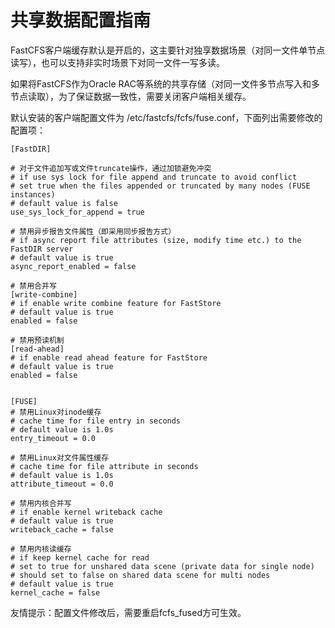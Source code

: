 # 共享数据配置指南

FastCFS客户端缓存默认是开启的，这主要针对独享数据场景（对同一文件单节点读写），也可以支持非实时场景下对同一文件一写多读。

如果将FastCFS作为Oracle RAC等系统的共享存储（对同一文件多节点写入和多节点读取），为了保证数据一致性，需要关闭客户端相关缓存。

默认安装的客户端配置文件为 /etc/fastcfs/fcfs/fuse.conf，下面列出需要修改的配置项：

```
[FastDIR]

# 对于文件追加写或文件truncate操作，通过加锁避免冲突
# if use sys lock for file append and truncate to avoid conflict
# set true when the files appended or truncated by many nodes (FUSE instances)
# default value is false
use_sys_lock_for_append = true

# 禁用异步报告文件属性（即采用同步报告方式）
# if async report file attributes (size, modify time etc.) to the FastDIR server
# default value is true
async_report_enabled = false

# 禁用合并写
[write-combine]
# if enable write combine feature for FastStore
# default value is true
enabled = false

# 禁用预读机制
[read-ahead]
# if enable read ahead feature for FastStore
# default value is true
enabled = false


[FUSE]
# 禁用Linux对inode缓存
# cache time for file entry in seconds
# default value is 1.0s
entry_timeout = 0.0

# 禁用Linux对文件属性缓存
# cache time for file attribute in seconds
# default value is 1.0s
attribute_timeout = 0.0

# 禁用内核合并写
# if enable kernel writeback cache
# default value is true
writeback_cache = false

# 禁用内核读缓存
# if keep kernel cache for read
# set to true for unshared data scene (private data for single node)
# should set to false on shared data scene for multi nodes
# default value is true
kernel_cache = false

```

友情提示：配置文件修改后，需要重启fcfs_fused方可生效。
